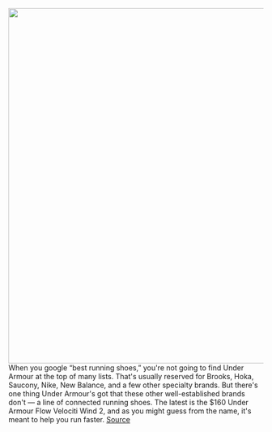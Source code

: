 <img src='https://cdn.vox-cdn.com/thumbor/cDp0ydT6HjC4LiaPtFWBRAR3EgQ=/0x0:2040x1360/1200x675/filters:focal(831x579:1157x905)/cdn.vox-cdn.com/uploads/chorus_image/image/70544948/akrales_220215_5021_0035.0.jpg' width='700px' /><br/>
When you google “best running shoes,” you're not going to find Under Armour at the top of many lists. That's usually reserved for Brooks, Hoka, Saucony, Nike, New Balance, and a few other specialty brands. But there's one thing Under Armour's got that these other well-established brands don't — a line of connected running shoes. The latest is the $160 Under Armour Flow Velociti Wind 2, and as you might guess from the name, it's meant to help you run faster.
<a href='https://www.theverge.com/22948963/ua-flow-velociti-wind-2-review-fitness-tracker-running-shoes-wearables'> Source <a/>
